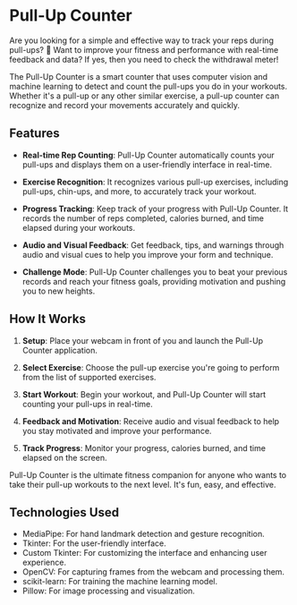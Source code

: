 # Pull-Up Counter

Are you looking for a simple and effective way to track your reps during pull-ups? 💪 Want to improve your fitness and performance with real-time feedback and data? If yes, then you need to check the withdrawal meter!

The Pull-Up Counter is a smart counter that uses computer vision and machine learning to detect and count the pull-ups you do in your workouts. Whether it's a pull-up or any other similar exercise, a pull-up counter can recognize and record your movements accurately and quickly.

## Features

- **Real-time Rep Counting**: Pull-Up Counter automatically counts your pull-ups and displays them on a user-friendly interface in real-time.

- **Exercise Recognition**: It recognizes various pull-up exercises, including pull-ups, chin-ups, and more, to accurately track your workout.

- **Progress Tracking**: Keep track of your progress with Pull-Up Counter. It records the number of reps completed, calories burned, and time elapsed during your workouts.

- **Audio and Visual Feedback**: Get feedback, tips, and warnings through audio and visual cues to help you improve your form and technique.

- **Challenge Mode**: Pull-Up Counter challenges you to beat your previous records and reach your fitness goals, providing motivation and pushing you to new heights.

## How It Works

1. **Setup**: Place your webcam in front of you and launch the Pull-Up Counter application.

2. **Select Exercise**: Choose the pull-up exercise you're going to perform from the list of supported exercises.

3. **Start Workout**: Begin your workout, and Pull-Up Counter will start counting your pull-ups in real-time.

4. **Feedback and Motivation**: Receive audio and visual feedback to help you stay motivated and improve your performance.

5. **Track Progress**: Monitor your progress, calories burned, and time elapsed on the screen.

Pull-Up Counter is the ultimate fitness companion for anyone who wants to take their pull-up workouts to the next level. It's fun, easy, and effective.

## Technologies Used

- MediaPipe: For hand landmark detection and gesture recognition.
- Tkinter: For the user-friendly interface.
- Custom Tkinter: For customizing the interface and enhancing user experience.
- OpenCV: For capturing frames from the webcam and processing them.
- scikit-learn: For training the machine learning model.
- Pillow: For image processing and visualization.

